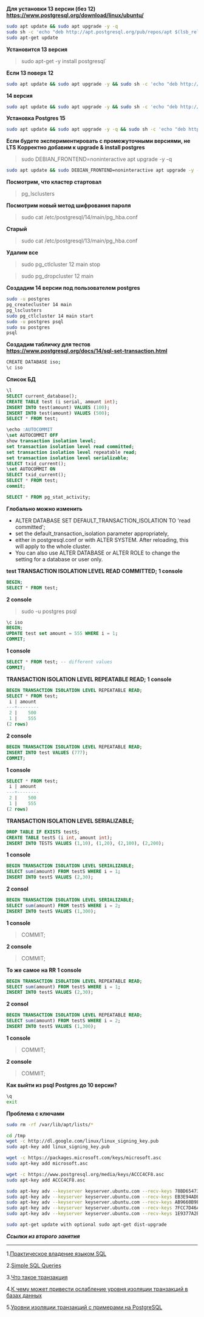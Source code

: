 **Для установки 13 версии (без 12)**
**https://www.postgresql.org/download/linux/ubuntu/**
```bash
sudo apt update && sudo apt upgrade -y -q
sudo sh -c 'echo "deb http://apt.postgresql.org/pub/repos/apt $(lsb_release -cs)-pgdg main" > /etc/apt/sources.list.d/pgdg.list' && wget --quiet -O - https://www.postgresql.org/media/keys/ACCC4CF8.asc | sudo apt-key add -
sudo apt-get update
```
**Установится 13 версия**
>sudo apt-get -y install postgresql`

**Если 13 поверх 12**
```bash
sudo apt update && sudo apt upgrade -y && sudo sh -c 'echo "deb http://apt.postgresql.org/pub/repos/apt $(lsb_release -cs)-pgdg main" > /etc/apt/sources.list.d/pgdg.list' && wget --quiet -O - https://www.postgresql.org/media/keys/ACCC4CF8.asc | sudo apt-key add - && sudo apt-get update && sudo apt-get -y install postgresql-13
```
**14 версия**
```bash
sudo apt update && sudo apt upgrade -y && sudo sh -c 'echo "deb http://apt.postgresql.org/pub/repos/apt $(lsb_release -cs)-pgdg main" > /etc/apt/sources.list.d/pgdg.list' && wget --quiet -O - https://www.postgresql.org/media/keys/ACCC4CF8.asc | sudo apt-key add - && sudo apt-get update && sudo apt-get -y install postgresql-14
```
**Установка Postgres 15**
```bash
sudo apt update && sudo apt upgrade -y -q && sudo sh -c 'echo "deb http://apt.postgresql.org/pub/repos/apt $(lsb_release -cs)-pgdg main" > /etc/apt/sources.list.d/pgdg.list' && wget --quiet -O - https://www.postgresql.org/media/keys/ACCC4CF8.asc | sudo apt-key add - && sudo apt-get update && sudo apt -y install postgresql-15
```
**Если будете экспериментировать с промежуточными версиями, не LTS**
**Корректно добавим к upgrade & install postgres**
>sudo DEBIAN_FRONTEND=noninteractive apt upgrade -y -q
```bash
sudo apt update && sudo DEBIAN_FRONTEND=noninteractive apt upgrade -y -q && sudo sh -c 'echo "deb http://apt.postgresql.org/pub/repos/apt $(lsb_release -cs)-pgdg main" > /etc/apt/sources.list.d/pgdg.list' && wget --quiet -O - https://www.postgresql.org/media/keys/ACCC4CF8.asc | sudo apt-key add - && sudo apt-get update && sudo DEBIAN_FRONTEND=noninteractive apt -y install postgresql-14
```
**Посмотрим, что кластер стартовал**
>pg_lsclusters

**Посмотрим новый метод шифрования пароля**
>sudo cat /etc/postgresql/14/main/pg_hba.conf

**Cтарый**
>sudo cat /etc/postgresql/13/main/pg_hba.conf

**Удалим все**
>sudo pg_ctlcluster 12 main stop

>sudo pg_dropcluster 12 main

**Создадим 14 версии под пользователем postgres**
```bash
sudo -u postgres
pg_createcluster 14 main
pg_lsclusters
sudo pg_ctlcluster 14 main start
sudo -u postgres psql
sudo su postgres
psql
```
**Создадим табличку для тестов**
**https://www.postgresql.org/docs/14/sql-set-transaction.html**
```bash
CREATE DATABASE iso;
\c iso
```
**Список БД**
```sql
\l
SELECT current_database();
CREATE TABLE test (i serial, amount int);
INSERT INTO test(amount) VALUES (100);
INSERT INTO test(amount) VALUES (500);
SELECT * FROM test;

\echo :AUTOCOMMIT
\set AUTOCOMMIT OFF
show transaction isolation level;
set transaction isolation level read committed;
set transaction isolation level repeatable read;
set transaction isolation level serializable;
SELECT txid_current();
\set AUTOCOMMIT ON
SELECT txid_current();
SELECT * FROM test;
commit;

SELECT * FROM pg_stat_activity;
```
**Глобально можно изменить**
  - ALTER DATABASE <db name> SET DEFAULT_TRANSACTION_ISOLATION TO 'read committed';
  - set the default_transaction_isolation parameter appropriately, 
  - either in postgresql.conf or with ALTER SYSTEM. After reloading, this will apply to the whole cluster.
  - You can also use ALTER DATABASE or ALTER ROLE to change the setting for a database or user only.


**test TRANSACTION ISOLATION LEVEL READ COMMITTED;**
**1 console**
```sql
BEGIN;
SELECT * FROM test;
```
**2 console**
>sudo -u postgres psql

```sql
\c iso
BEGIN;
UPDATE test set amount = 555 WHERE i = 1;
COMMIT;
```
**1 console**
```sql
SELECT * FROM test; -- different values
COMMIT;
```

**TRANSACTION ISOLATION LEVEL REPEATABLE READ;**
**1 console**
```sql
BEGIN TRANSACTION ISOLATION LEVEL REPEATABLE READ;
SELECT * FROM test;
 i | amount
---+--------
 2 |    500
 1 |    555
(2 rows)
```
**2 console**
```sql
BEGIN TRANSACTION ISOLATION LEVEL REPEATABLE READ;
INSERT INTO test VALUES (777);
COMMIT;
```
**1 console**
```sql
SELECT * FROM test;
 i | amount
---+--------
 2 |    500
 1 |    555
(2 rows)
```
**TRANSACTION ISOLATION LEVEL SERIALIZABLE;**
```sql
DROP TABLE IF EXISTS testS;
CREATE TABLE testS (i int, amount int);
INSERT INTO TESTS VALUES (1,10), (1,20), (2,100), (2,200); 
```
**1 console**
```sql
BEGIN TRANSACTION ISOLATION LEVEL SERIALIZABLE;
SELECT sum(amount) FROM testS WHERE i = 1;
INSERT INTO testS VALUES (2,30);
```
**2 consol**
```sql
BEGIN TRANSACTION ISOLATION LEVEL SERIALIZABLE;
SELECT sum(amount) FROM testS WHERE i = 2;
INSERT INTO testS VALUES (1,300);
```
**1 console**
>COMMIT;

**2 console**
>COMMIT;

**То же самое на RR**
**1 console**
```sql
BEGIN TRANSACTION ISOLATION LEVEL REPEATABLE READ;
SELECT sum(amount) FROM testS WHERE i = 1;
INSERT INTO testS VALUES (2,30);
```
**2 consol**
```sql
BEGIN TRANSACTION ISOLATION LEVEL REPEATABLE READ;
SELECT sum(amount) FROM testS WHERE i = 2;
INSERT INTO testS VALUES (1,300);
```
**1 console**
>COMMIT;

**2 console**
>COMMIT;


**Как выйти из psql Postgres до 10 версии?**
```bash
\q
exit
```

**Проблема с ключами**
```bash
sudo rm -rf /var/lib/apt/lists/*

cd /tmp
wget -c http://dl.google.com/linux/linux_signing_key.pub
sudo apt-key add linux_signing_key.pub

wget -c https://packages.microsoft.com/keys/microsoft.asc
sudo apt-key add microsoft.asc

wget -c https://www.postgresql.org/media/keys/ACCC4CF8.asc
sudo apt-key add ACCC4CF8.asc

sudo apt-key adv --keyserver keyserver.ubuntu.com --recv-keys 78BD65473CB3BD13
sudo apt-key adv --keyserver keyserver.ubuntu.com --recv-keys EB3E94ADBE1229CF
sudo apt-key adv --keyserver keyserver.ubuntu.com --recv-keys AB9660B9EB2CC88B
sudo apt-key adv --keyserver keyserver.ubuntu.com --recv-keys 7FCC7D46ACCC4CF8
sudo apt-key adv --keyserver keyserver.ubuntu.com --recv-keys 1E9377A2BA9EF27F

sudo apt-get update with optional sudo apt-get dist-upgrade
```

***Ссылки из второго занятия***
___
1.[Практическое владение языком SQL](https://sql-ex.ru/ "Практическое владение языком SQL")

2.[Simple SQL Queries](https://pgexercises.com/questions/basic/ "Simple SQL Queries")

3.[Что такое транзакция](https://habr.com/ru/articles/537594/ "Что такое транзакция")

4.[К чему может привести ослабление уровня изоляции транзакций в базах данных](https://habr.com/ru/companies/otus/articles/501294/ "К чему может привести ослабление уровня изоляции транзакций в базах данных")

5.[Уровни изоляции транзакций с примерами на PostgreSQL](https://habr.com/ru/articles/317884/ "Уровни изоляции транзакций с примерами на PostgreSQL")